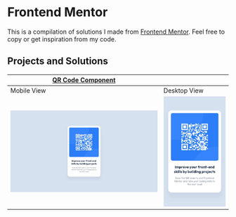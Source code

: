 # Frontend Mentor
This is a compilation of solutions I made from [Frontend Mentor](https://www.frontendmentor.io). Feel free to copy or get inspiration from my code.

## Projects and Solutions
| [QR Code Component](designs/qr-code/README.md) ||
|--------|--------|
|Mobile View|Desktop View|
|![](preview/qrcode/desktop-design.jpg)|![](preview/qrcode/mobile-design.jpg)|


